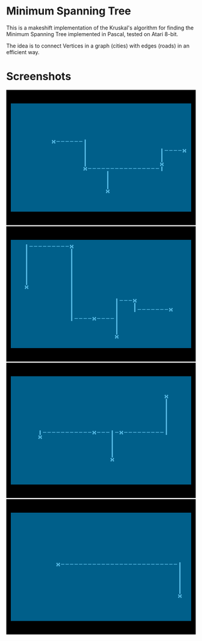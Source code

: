 # Minimum Spanning Tree

This is a makeshift implementation of the Kruskal's algorithm for finding the Minimum Spanning Tree implemented in Pascal, tested on Atari 8-bit.

The idea is to connect Vertices in a graph (cities) with edges (roads) in an efficient way.

# Screenshots

![Screenshot 1](./screenshots/scr01.png)
![Screenshot 2](./screenshots/scr02.png)
![Screenshot 3](./screenshots/scr03.png)
![Screenshot 4](./screenshots/scr04.png)
